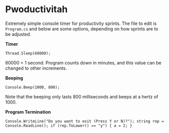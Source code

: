 Pwoductivitah
=============

Extremely simple console timer for productivity sprints.  The file to edit is `Program.cs` and below are some options, depending on how sprints are to be adjusted.

**Timer**

`Thread.Sleep(60000);`

60000 = 1 second.  Program counts down in minutes, and this value can be changed to other increments.

**Beeping**

`Console.Beep(1000, 800);`

Note that the beeping only lasts 800 milliseconds and beeps at a hertz of 1000.

**Program Termination**

`Console.WriteLine("Do you want to exit (Press Y or N)?");
string rep = Console.ReadLine();
if (rep.ToLower() == "y")
{
     a = 2;
}`

